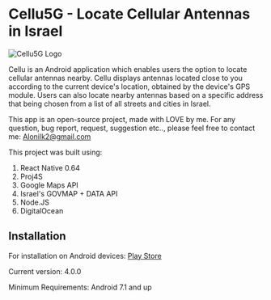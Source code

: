 # Cellu5G - Locate Cellular Antennas in Israel


![Cellu5G Logo](https://eamobileisrael.com/cellu.png)


Cellu is an Android application which enables users the option to locate cellular antennas nearby.
Cellu displays antennas located close to you according to the current device's location, obtained by the device's GPS module.
Users can also locate nearby antennas based on a specific address that being chosen from a list of all streets and cities in Israel.

This app is an open-source project, made with LOVE by me.
For any question, bug report, request, suggestion etc.., please feel free to contact me: Alonilk2@gmail.com

This project was built using:
1. React Native 0.64
2. Proj4S
3. Google Maps API
4. Israel's GOVMAP + DATA API
5. Node.JS
6. DigitalOcean


## Installation
For installation on Android devices:
[Play Store](https://play.google.com/store/apps/details?id=com.cellu)

Current version: 4.0.0

Minimum Requirements: 
Android 7.1 and up
